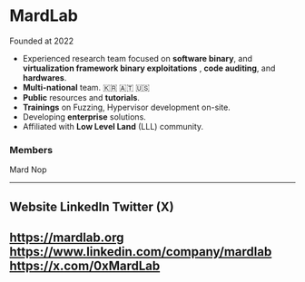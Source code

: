 # **MardLab**
Founded at 2022

- Experienced research team focused on **software binary**, and **virtualization framework binary exploitations** , **code auditing**, and **hardwares**. 
- **Multi-national** team. 🇰🇷 🇦🇹 🇺🇸 
- **Public** resources and **tutorials**.
- **Trainings** on Fuzzing, Hypervisor development on-site.
- Developing **enterprise** solutions. 
- Affiliated with **Low Level Land** (LLL)  community.

### Members

Mard
Nop   

---------------------------------------------------------------------------------------------------------
## **Website**                        **LinkedIn**                                                             **Twitter (X)** 
https://mardlab.org          https://www.linkedin.com/company/mardlab           https://x.com/0xMardLab
---------------------------------------------------------------------------------------------------------
